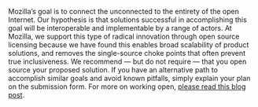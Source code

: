 Mozilla’s goal is to connect the unconnected to the entirety of the open Internet. Our hypothesis is that solutions successful in accomplishing this goal will be interoperable and implementable by a range of actors. At Mozilla, we support this type of radical innovation through open source licensing because we have found this enables broad scalability of product solutions, and removes the single-source choke points that often prevent true inclusiveness. We recommend — but do not require — that you open source your proposed solution. If you have an alternative path to accomplish similar goals and avoid known pitfalls, simply explain your plan on the submission form. For more on working open, [please read this blog post](https://openmatt.org/2011/04/06/how-to-work-open/).
